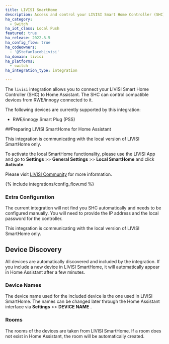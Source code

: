 ```yaml
---
title: LIVISI SmartHome
description: Access and control your LIVISI Smart Home Controller (SHC) and its connected RWE/innogy devices.
ha_category:
  - Switch
ha_iot_class: Local Push
featured: true
ha_release: 2022.8.5
ha_config_flow: true
ha_codeowners:
  - '@StefanIacobLivisi'
ha_domain: livisi
ha_platforms:
  - switch
ha_integration_type: integration

---
```

The `livisi` integration allows you to connect your LIVISI Smart Home Controller (SHC) to Home Assistant. The SHC can control compatible devices from RWE/innogy connected to it.
 
The following devices  are currently supported by this integration:
 
- RWE/innogy Smart Plug (PSS)
 
##Preparing LIVISI SmartHome for Home Assistant
 
This integration is communicating with the local version of LIVISI SmartHome only. 
 
To activate the local SmartHome functionality, please use the LIVISI App and go to **Settings** >> **General Settings** >> **Local SmartHome** and click **Activate**.
 
Please visit [LIVISI Community](https://community.livisi.de) for more information.
 
{% include integrations/config_flow.md %}
 
### Extra Configuration
 
The current integration will not find you SHC automatically and needs to be configured manually. You will need to provide the IP address and the local password for the controller.
<div class="note">
This integration is communicating with the local version of LIVISI SmartHome only.
</div>
 
## Device Discovery
All devices are automatically discovered and included by the integration. If you include a new device in LIVISI SmartHome, it will automatically appear in Home Assistant after a few minutes.

### Device Names
The device name used for the included device is the one used in LIVISI SmartHome. The names can be changed later through the Home Assistant interface via **Settings** >> **DEVICE NAME** .

### Rooms
The rooms of the devices are taken from LIVISI SmartHome. If a room does not exist in Home Assistant, the room will be automatically created.